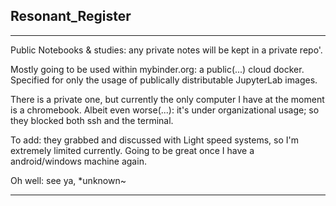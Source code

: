 ## Resonant_Register
********************
Public Notebooks &amp; studies: any private notes will be kept in a private repo'.

Mostly going to be used within mybinder.org: a public(...) cloud docker. Specified 
for only the usage of publically distributable JupyterLab images.

There is a private one, but currently the only computer I have at the moment is a 
chromebook. Albeit even worse(...): it's under organizational usage; so they blocked 
both ssh and the terminal. 

To add: they grabbed and discussed with Light speed systems, so I'm extremely limited 
currently. Going to be great once I have a android/windows machine again.

Oh well: see ya, 
*unknown~

********************
